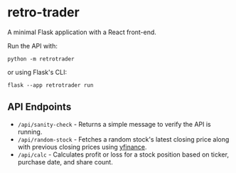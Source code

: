 # retro-trader

A minimal Flask application with a React front-end.

Run the API with:

```
python -m retrotrader
```

or using Flask's CLI:

```
flask --app retrotrader run
```

## API Endpoints

- `/api/sanity-check` - Returns a simple message to verify the API is running.
- `/api/random-stock` - Fetches a random stock's latest closing price along with previous closing prices using [yfinance](https://github.com/ranaroussi/yfinance).
- `/api/calc` - Calculates profit or loss for a stock position based on ticker, purchase date, and share count.
